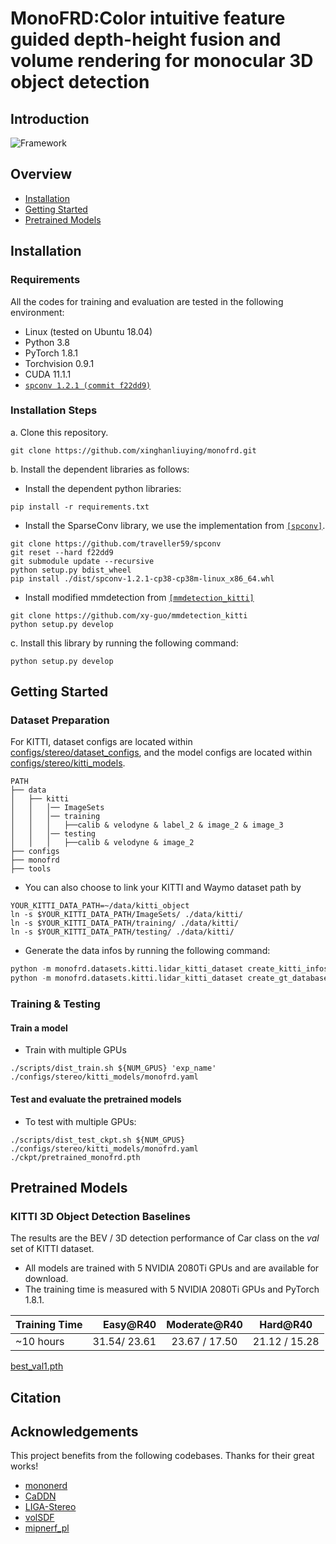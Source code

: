 # MonoFRD:Color intuitive feature guided depth-height fusion and volume rendering for monocular 3D object detection
## Introduction


![Framework](./fig1.png)



## Overview
- [Installation](#installation)
- [Getting Started](#getting-started)
- [Pretrained Models](#pretrained-models)


## Installation

### Requirements
All the codes for training and evaluation are tested in the following environment:
* Linux (tested on Ubuntu 18.04)
* Python 3.8
* PyTorch 1.8.1
* Torchvision 0.9.1
* CUDA 11.1.1
* [`spconv 1.2.1 (commit f22dd9)`](https://github.com/traveller59/spconv)


### Installation Steps

a. Clone this repository.
```shell
git clone https://github.com/xinghanliuying/monofrd.git
```

b. Install the dependent libraries as follows:

* Install the dependent python libraries: 
```shell
pip install -r requirements.txt 
```


* Install the SparseConv library, we use the implementation from [`[spconv]`](https://github.com/traveller59/spconv). 

```shell
git clone https://github.com/traveller59/spconv
git reset --hard f22dd9
git submodule update --recursive
python setup.py bdist_wheel
pip install ./dist/spconv-1.2.1-cp38-cp38m-linux_x86_64.whl
```

* Install modified mmdetection from [`[mmdetection_kitti]`](https://github.com/xy-guo/mmdetection_kitti)
```shell
git clone https://github.com/xy-guo/mmdetection_kitti
python setup.py develop
```

c. Install this library by running the following command:
```shell
python setup.py develop
```

## Getting Started
### Dataset Preparation
For KITTI, dataset configs are located within [configs/stereo/dataset_configs](../configs/stereo/dataset_configs), 
and the model configs are located within [configs/stereo/kitti_models](../configs/stereo). 

```
PATH
├── data
│   ├── kitti
│   │   │── ImageSets
│   │   │── training
│   │   │   ├──calib & velodyne & label_2 & image_2 & image_3
│   │   │── testing
│   │   │   ├──calib & velodyne & image_2
├── configs
├── monofrd
├── tools
```

* You can also choose to link your KITTI and Waymo dataset path by
```
YOUR_KITTI_DATA_PATH=~/data/kitti_object
ln -s $YOUR_KITTI_DATA_PATH/ImageSets/ ./data/kitti/
ln -s $YOUR_KITTI_DATA_PATH/training/ ./data/kitti/
ln -s $YOUR_KITTI_DATA_PATH/testing/ ./data/kitti/
```

* Generate the data infos by running the following command: 
```python 
python -m monofrd.datasets.kitti.lidar_kitti_dataset create_kitti_infos
python -m monofrd.datasets.kitti.lidar_kitti_dataset create_gt_database_only
```

### Training & Testing
#### Train a model  

* Train with multiple GPUs
```
./scripts/dist_train.sh ${NUM_GPUS} 'exp_name' ./configs/stereo/kitti_models/monofrd.yaml
```

#### Test and evaluate the pretrained models

* To test with multiple GPUs:
```
./scripts/dist_test_ckpt.sh ${NUM_GPUS} ./configs/stereo/kitti_models/monofrd.yaml ./ckpt/pretrained_monofrd.pth
```

## Pretrained Models
### KITTI 3D Object Detection Baselines
The results are the BEV / 3D detection performance of Car class on the *val* set of KITTI dataset.
* All models are trained with 5 NVIDIA 2080Ti GPUs and are available for download.
* The training time is measured with 5 NVIDIA 2080Ti GPUs and PyTorch 1.8.1.

| Training Time |     Easy@R40 | Moderate@R40  |   Hard@R40    |
|---------------|-------------:|:-------------:|:-------------:|
| ~10 hours     | 31.54/ 23.61 | 23.67 / 17.50 | 21.12 / 15.28 |

[best_val1.pth](https://drive.google.com/file/d/1EkWQ6U5EzxSCHD9J8X2b0MmeynLX0HTa/view?usp=sharing.)
## Citation



## Acknowledgements
This project benefits from the following codebases. Thanks for their great works! 
* [mononerd](https://github.com/cskkxjk/monofrd.git) 
* [CaDDN](https://github.com/TRAILab/CaDDN) 
* [LIGA-Stereo](https://github.com/xy-guo/LIGA-Stereo)
* [volSDF](https://github.com/lioryariv/volsdf)
* [mipnerf_pl](https://github.com/hjxwhy/mipnerf_pl) 

